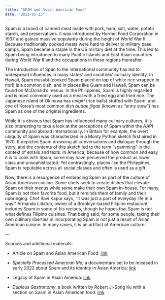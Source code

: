 ```yaml
---
title: "SPAM and Asian American Food"
date: "2021-05-13"
---
```


Spam is a brand of canned meat made with pork, ham, salt, water, potato starch, and preservatives. It was introduced by Hormel Food Corporation in 1937 and gained massive popularity during the height of World War II. Because traditionally cooked meats were hard to deliver to military base camps, Spam became a staple in the US military diet at the time. This led to Spam being introduced to many Pacific Islands and East Asian countries during World War II and the occupations in those regions thereafter.

The introduction of Span to the international community has led to widespread influences in many states’ and countries’ culinary identity. In Hawaii, Spam musubi (cooked Spam placed on top of white rice wrapped in nori) is a common dish, and in places like Guam and Hawaii, Spam can be found on McDonald’s menus. In the Philippines, Spam is highly regarded and is most commonly used as a meal with a fried egg and fried rice. The Japanese island of Okinawa has _onigiri_ (rice balls) stuffed with Spam, and one of Korea’s most common dish _budae jjigae_ (known as “army stew”) has Spam as one of the original ingredients. 

While it is obvious that Spam has influenced many culinary cultures, it is also interesting to take a look at the perceptions of Spam within the AAPI community and abroad internationally. In Britain for example, the overt ubiquity of Spam was characterized in a Monty Python sketch first aired in 1970. It depicted Spam drowning all conversations and dialogue through the story, and the contents of this sketch led to the term “spamming” in the context of emails and texts. In America, because of how common and easy it is to cook with Spam, some may have perceived the product as lower class and unsophisticated. Yet contrastingly, places like the Philippines, Spam is reputable across all social classes and often is used as a gift. 

Now, there is a resurgence of embracing Spam as part of the culture of Asian American cuisine. Some chefs seek to create dishes that elevate Spam on their menus while some make their own Spam in-house. For many, Spam is not their favorite food, but it reminds them of family and their upbringing. Chef Ravi Kapur says, “It was just a part of everyday life in a way.” Armando Litiatco, owner of a Brooklyn-based Filipino restaurant, includes Spam in some of his recipes, though he hopes that Spam is not what defines Filipino cuisines. That being said, for some people, taking their own culinary liberties in incorporating Spam is not just a result of Asian American cuisine. In many cases, it is an artifact of American culture. 

—

Sources and additional materials:

-   Article on Spam and Asian American Food: [link](https://time.com/5593886/asian-american-spam-cuisine/) 
    
-   _Specially Processed American Me_, a documentary set to be released in early 2022 about Spam and its identity in Asian America: [link](http://speciallyprocessed.com/) 
    
-   Legacy of Spam in Asian America: [link](https://food52.com/blog/25838-why-spam-is-the-best-solo-food) 
    
-   _Dubious Gastronomy_, a book written by Robert Ji-Song Ku with a section on Spam in Asian American food: [link](https://www.jstor.org/stable/j.ctt6wqw82)